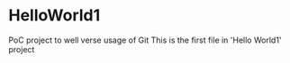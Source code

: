 # HelloWorld1
PoC project to well verse usage of Git
This is the first file in 'Hello World1' project
